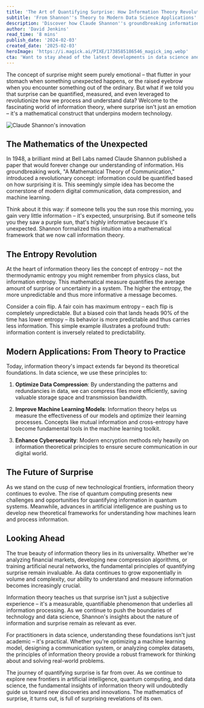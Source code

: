```yaml
---
title: 'The Art of Quantifying Surprise: How Information Theory Revolutionizes Data Science'
subtitle: 'From Shannon''s Theory to Modern Data Science Applications'
description: 'Discover how Claude Shannon''s groundbreaking information theory transformed surprise from a mere emotion into a mathematical framework that powers modern technology and data science. Learn how measuring uncertainty revolutionizes everything from data compression to machine learning.'
author: 'David Jenkins'
read_time: '8 mins'
publish_date: '2024-02-03'
created_date: '2025-02-03'
heroImage: 'https://i.magick.ai/PIXE/1738585186546_magick_img.webp'
cta: 'Want to stay ahead of the latest developments in data science and information theory? Follow us on LinkedIn for regular insights into the technological innovations shaping our digital future!'
---
```


The concept of surprise might seem purely emotional – that flutter in your stomach when something unexpected happens, or the raised eyebrow when you encounter something out of the ordinary. But what if we told you that surprise can be quantified, measured, and even leveraged to revolutionize how we process and understand data? Welcome to the fascinating world of information theory, where surprise isn't just an emotion – it's a mathematical construct that underpins modern technology.

![Claude Shannon's innovation](https://i.magick.ai/PIXE/1738585186550_magick_img.webp)

## The Mathematics of the Unexpected

In 1948, a brilliant mind at Bell Labs named Claude Shannon published a paper that would forever change our understanding of information. His groundbreaking work, "A Mathematical Theory of Communication," introduced a revolutionary concept: information could be quantified based on how surprising it is. This seemingly simple idea has become the cornerstone of modern digital communication, data compression, and machine learning.

Think about it this way: if someone tells you the sun rose this morning, you gain very little information – it's expected, unsurprising. But if someone tells you they saw a purple sun, that's highly informative because it's unexpected. Shannon formalized this intuition into a mathematical framework that we now call information theory.

## The Entropy Revolution

At the heart of information theory lies the concept of entropy – not the thermodynamic entropy you might remember from physics class, but information entropy. This mathematical measure quantifies the average amount of surprise or uncertainty in a system. The higher the entropy, the more unpredictable and thus more informative a message becomes.

Consider a coin flip. A fair coin has maximum entropy – each flip is completely unpredictable. But a biased coin that lands heads 90% of the time has lower entropy – its behavior is more predictable and thus carries less information. This simple example illustrates a profound truth: information content is inversely related to predictability.

## Modern Applications: From Theory to Practice

Today, information theory's impact extends far beyond its theoretical foundations. In data science, we use these principles to:

1. **Optimize Data Compression**: By understanding the patterns and redundancies in data, we can compress files more efficiently, saving valuable storage space and transmission bandwidth.

2. **Improve Machine Learning Models**: Information theory helps us measure the effectiveness of our models and optimize their learning processes. Concepts like mutual information and cross-entropy have become fundamental tools in the machine learning toolkit.

3. **Enhance Cybersecurity**: Modern encryption methods rely heavily on information theoretical principles to ensure secure communication in our digital world.

## The Future of Surprise

As we stand on the cusp of new technological frontiers, information theory continues to evolve. The rise of quantum computing presents new challenges and opportunities for quantifying information in quantum systems. Meanwhile, advances in artificial intelligence are pushing us to develop new theoretical frameworks for understanding how machines learn and process information.

## Looking Ahead

The true beauty of information theory lies in its universality. Whether we're analyzing financial markets, developing new compression algorithms, or training artificial neural networks, the fundamental principles of quantifying surprise remain invaluable. As data continues to grow exponentially in volume and complexity, our ability to understand and measure information becomes increasingly crucial.

Information theory teaches us that surprise isn't just a subjective experience – it's a measurable, quantifiable phenomenon that underlies all information processing. As we continue to push the boundaries of technology and data science, Shannon's insights about the nature of information and surprise remain as relevant as ever.

For practitioners in data science, understanding these foundations isn't just academic – it's practical. Whether you're optimizing a machine learning model, designing a communication system, or analyzing complex datasets, the principles of information theory provide a robust framework for thinking about and solving real-world problems.

The journey of quantifying surprise is far from over. As we continue to explore new frontiers in artificial intelligence, quantum computing, and data science, the fundamental insights of information theory will undoubtedly guide us toward new discoveries and innovations. The mathematics of surprise, it turns out, is full of surprising revelations of its own.